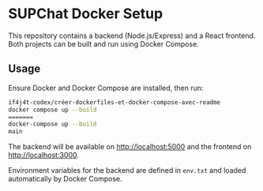 # SUPChat Docker Setup

This repository contains a backend (Node.js/Express) and a React frontend.
Both projects can be built and run using Docker Compose.

## Usage

Ensure Docker and Docker Compose are installed, then run:

```bash
if4j4t-codex/créer-dockerfiles-et-docker-compose-avec-readme
docker compose up --build
=======
docker-compose up --build
main
```

The backend will be available on [http://localhost:5000](http://localhost:5000)
and the frontend on [http://localhost:3000](http://localhost:3000).

Environment variables for the backend are defined in `env.txt` and loaded
automatically by Docker Compose.


